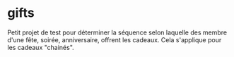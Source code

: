 # gifts
Petit projet de test pour déterminer la séquence selon laquelle des membre d'une fête, soirée, anniversaire, offrent les cadeaux. 
Cela s'applique pour les cadeaux "chainés".
